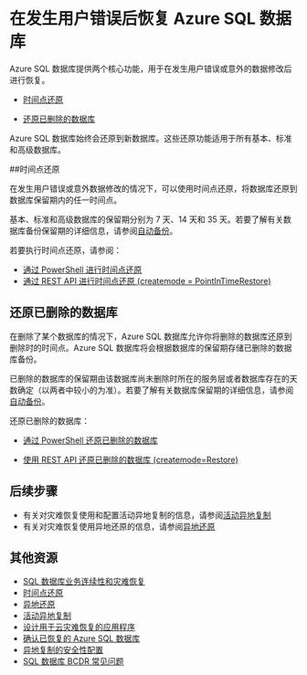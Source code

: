 <properties 
   pageTitle="发生 SQL 数据库用户错误后进行恢复" 
   description="了解如何在发生用户错误、意外的数据损坏后进行恢复，或者使用 Azure SQL 数据库的时间点还原 (PITR) 功能还恢复已删除的数据库。" 
   services="sql-database" 
   documentationCenter="" 
   authors="elfisher" 
   manager="jhubbard" 
   editor="monicar"/>

<tags
   ms.service="sql-database"
   ms.date="06/16/2016"
   wacn.date="07/25/2016"/>

# 在发生用户错误后恢复 Azure SQL 数据库

Azure SQL 数据库提供两个核心功能，用于在发生用户错误或意外的数据修改后进行恢复。

- [时间点还原](/documentation/articles/sql-database-point-in-time-restore/)

- [还原已删除的数据库](/documentation/articles/sql-database-restore-deleted-database/)

Azure SQL 数据库始终会还原到新数据库。这些还原功能适用于所有基本、标准和高级数据库。

##时间点还原

在发生用户错误或意外数据修改的情况下，可以使用时间点还原，将数据库还原到数据库保留期内的任一时间点。


基本、标准和高级数据库的保留期分别为 7 天、14 天和 35 天。若要了解有关数据库备份保留期的详细信息，请参阅[自动备份](/documentation/articles/sql-database-automated-backups/)。


若要执行时间点还原，请参阅：



- [通过 PowerShell 进行时间点还原](/documentation/articles/sql-database-point-in-time-restore-powershell/)
- [通过 REST API 进行时间点还原 (createmode = PointInTimeRestore)](https://msdn.microsoft.com/zh-cn/library/azure/mt163685.aspx)


## 还原已删除的数据库

在删除了某个数据库的情况下，Azure SQL 数据库允许你将删除的数据库还原到删除时的时间点。Azure SQL 数据库将会根据数据库的保留期存储已删除的数据库备份。


已删除的数据库的保留期由该数据库尚未删除时所在的服务层或者数据库存在的天数确定（以两者中较小的为准）。若要了解有关数据库保留期的详细信息，请参阅[自动备份](/documentation/articles/sql-database-automated-backups/)。

还原已删除的数据库：


- [通过 PowerShell 还原已删除的数据库](/documentation/articles/sql-database-restore-deleted-database-powershell)

- [使用 REST API 还原已删除的数据库 (createmode=Restore)](https://msdn.microsoft.com/zh-cn/library/azure/mt163685.aspx)


## 后续步骤

- 有关对灾难恢复使用和配置活动异地复制的信息，请参阅[活动异地复制](/documentation/articles/sql-database-geo-replication-overview/)
- 有关对灾难恢复使用异地还原的信息，请参阅[异地还原](/documentation/articles/sql-database-geo-restore/)


## 其他资源

- [SQL 数据库业务连续性和灾难恢复](/documentation/articles/sql-database-business-continuity/)
- [时间点还原](/documentation/articles/sql-database-point-in-time-restore/)
- [异地还原](/documentation/articles/sql-database-geo-restore/)
- [活动异地复制](/documentation/articles/sql-database-geo-replication-overview/)
- [设计用于云灾难恢复的应用程序](/documentation/articles/sql-database-designing-cloud-solutions-for-disaster-recovery/)
- [确认已恢复的 Azure SQL 数据库](/documentation/articles/sql-database-recovered-finalize/)
- [异地复制的安全性配置](/documentation/articles/sql-database-geo-replication-security-config/)
- [SQL 数据库 BCDR 常见问题](/documentation/articles/sql-database-bcdr-faq/)

<!---HONumber=Mooncake_0718_2016-->